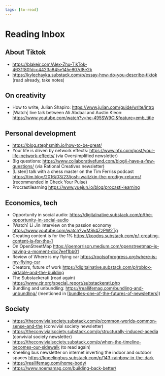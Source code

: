 ```yaml
---
tags: [to-read]
---
```


# Reading Inbox

## About Tiktok

- https://blakeir.com/Alex-Zhu-TikTok-4631f80fdcc4423a845e145e807d8e2b
- https://kylechayka.substack.com/p/essay-how-do-you-describe-tiktok (read already, take notes)

## On creativity

- How to write, Julian Shapiro: https://www.julian.com/guide/write/intro
- [Watch] live talk between Ali Abdaal and Austin Kleon: https://www.youtube.com/watch?v=he-495SW9CI&feature=emb_title

## Personal development

- https://blog.stephsmith.io/how-to-be-great/
- Your life is driven by network effects: https://www.nfx.com/post/your-life-network-effects/ (via Oversimplified newsletter)
- Big questions: https://www.collaborativefund.com/blog/i-have-a-few-questions/ (via Rational Creatives newsletter)
- [Listen] talk with a chess master on the Tim Ferriss podcast https://tim.blog/2016/03/23/josh-waitzkin-the-prodigy-returns/ (recommended in Check Your Pulse)
- Procrastilearning https://www.yuejun.io/blog/procasti-learning

## Economics, tech

- Opportunity in social audio: https://digitalnative.substack.com/p/the-opportunity-in-social-audio
- [Watch] Li Jin interview on the passion economy https://www.youtube.com/watch?v=MSk4ZzPW2Tg
- Creating content is for the 1% https://koodos.substack.com/p/-creating-content-is-for-the-1
- On OpenStreetMap https://joemorrison.medium.com/openstreetmap-is-having-a-moment-dcc7eef1bb01
- Review of Where is my flying car https://rootsofprogress.org/where-is-my-flying-car
- Creators, future of work https://digitalnative.substack.com/p/roblox-airtable-and-the-building
- The Substackerati (read again) https://www.cjr.org/special_report/substackerati.php
- Bundling and unbundling: https://reallifemag.com/bundling-and-unbundling/ (mentioned in [[bundles-one-of-the-futures-of-newsletters]])

## Society

- https://theconvivialsociety.substack.com/p/common-worlds-common-sense-and-the (convivial society newsletter)
- https://theconvivialsociety.substack.com/p/structurally-induced-acedia (convivial society newsletter)
- https://theconvivialsociety.substack.com/p/when-the-timeline-becomes-our-sidewalk (to read again)
- Kneeling bus newsletter on internet inverting the indoor and outdoor spaces https://kneelingbus.substack.com/p/143-rainbow-in-the-dark
- https://reallifemag.com/home-body/
- https://www.noemamag.com/building-back-better/

[//begin]: # "Autogenerated link references for markdown compatibility"
[bundles-one-of-the-futures-of-newsletters]: bundles-one-of-the-futures-of-newsletters "Bundles, one of the futures of newsletters"
[//end]: # "Autogenerated link references"

